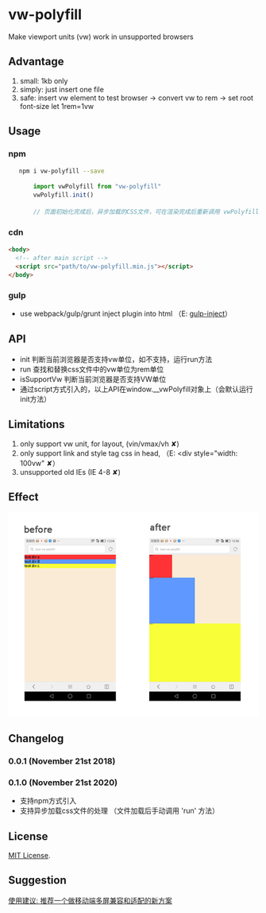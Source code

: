 # vw-polyfill
  Make viewport units (vw) work in unsupported browsers

## Advantage
  1. small: 1kb only
  2. simply: just insert one file
  3. safe: insert vw element to test browser -> convert vw to rem -> set root font-size let 1rem=1vw

## Usage

### npm

```bash
   npm i vw-polyfill --save
```
```js
       import vwPolyfill from "vw-polyfill"
       vwPolyfill.init()

       // 页面初始化完成后，异步加载的CSS文件，可在渲染完成后重新调用 vwPolyfill.run() 方法

```
### cdn

```html
<body>
  <!-- after main script -->
  <script src="path/to/vw-polyfill.min.js"></script>
</body>
```


### gulp
  - use webpack/gulp/grunt inject plugin into html （E: [gulp-inject](https://www.npmjs.com/package/gulp-inject)）


## API
  - init 判断当前浏览器是否支持vw单位，如不支持，运行run方法
  - run 查找和替换css文件中的vw单位为rem单位
  - isSupportVw 判断当前浏览器是否支持VW单位
  - 通过script方式引入的，以上API在window.__vwPolyfill对象上（会默认运行init方法）



## Limitations
  1. only support vw unit, for layout, (vin/vmax/vh ✘)
  2. only support link and style tag css in head, （E: <div style="width: 100vw" ✘）
  3. unsupported old IEs (IE 4-8 ✘)

## Effect

  ![Image text](https://raw.githubusercontent.com/RaySnow/vw-polyfill/master/test/effect.png)

## Changelog

### 0.0.1 (November 21st 2018) ###
### 0.1.0 (November 21st 2020) ###
  - 支持npm方式引入
  - 支持异步加载css文件的处理 （文件加载后手动调用 'run' 方法）


## License

[MIT License](http://opensource.org/licenses/mit-license).


## Suggestion

[使用建议: 推荐一个做移动端多屏兼容和适配的新方案](https://github.com/RaySnow/vw-polyfill/blob/master/other.md)

